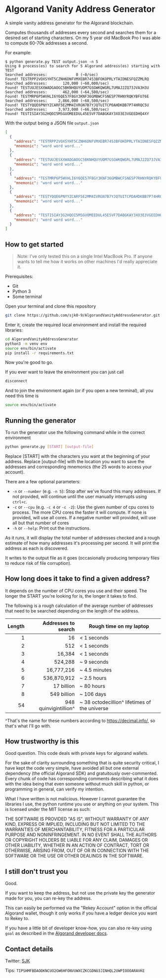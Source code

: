 # Algorand Vanity Address Generator

A simple vanity address generator for the Algorand blockchain.

Computes thousands of addresses every second and searches them for a desired set of starting characters.
On my 5 year old MacBook Pro I was able to compute 60-70k addresses a second.

For example:

```
$ python generate.py TEST output.json -n 5
Using 8 process(es) to search for 5 Algorand address(es) starting with TEST
Searched addresses:             0 (~0/sec)
Found! TESTRPP2VOXSYHT5CZNH6DNFVMXEBR7453BFOKOPRLYTAIDNESFQZZMLRQ
Searched addresses:       120,000 (~60,000/sec)
Found! TESTUUJESXXWADGAOGC5BKNHQUYUOM7GSGWKQWGRL7UMAJ2ZQ73JVA3H3U
Searched addresses:       462,000 (~64,500/sec)
Found! TESTMRP6P5WVHLI6Y6QE57FBGY3KNF36GMBWCFSNE5P7RHNYRQKYBFU76E
Searched addresses:     2,866,000 (~68,500/sec)
Found! TESTYQQE6PNYYZCARF5E2MM4IVRGN7B7YJQTUITCPOAHDKBB7P74HRQC5U
Searched addresses:     3,973,000 (~66,500/sec)
Found! TESTISIAY3G2HQOI5MSGUOMEEDUL45E5VF7DABGKAY3XO3E3VGEEDHQ4XY
```

With the output being a JSON file `output.json`

```json
[
  {
    "address": "TESTRPP2VOXSYHT5CZNH6DNFVMXEBR7453BFOKOPRLYTAIDNESFQZZMLRQ",
    "mnemonic": "word word word..."
  },
  {
    "address": "TESTUUJESXXWADGAOGC5BKNHQUYUOM7GSGWKQWGRL7UMAJ2ZQ73JVA3H3U",
    "mnemonic": "word word word..."
  },
  {
    "address": "TESTMRP6P5WVHLI6Y6QE57FBGY3KNF36GMBWCFSNE5P7RHNYRQKYBFU76E",
    "mnemonic": "word word word..."
  },
  {
    "address": "TESTYQQE6PNYYZCARF5E2MM4IVRGN7B7YJQTUITCPOAHDKBB7P74HRQC5U",
    "mnemonic": "word word word..."
  },
  {
    "address": "TESTISIAY3G2HQOI5MSGUOMEEDUL45E5VF7DABGKAY3XO3E3VGEEDHQ4XY",
    "mnemonic": "word word word..."
  }
]
```

## How to get started

> Note: I've only tested this on a single Intel MacBook Pro.
> If anyone wants to tell me how it works on other machines
> I'd really appreciate it.

Prerequisites:

* Git
* Python 3
* Some terminal

Open your terminal and clone this repository

```bash
git clone https://github.com/sjk0-9/AlgorandVanityAddressGenerator.git
```

Enter it, create the required local environment and install the required libraries:

```bash
cd AlgorandVanityAddressGenerator
python3 -m venv env
source env/bin/activate
pip install -r requirements.txt
```

Now you're good to go.

If you ever want to leave the environment you can just call

```bash
disconnect
```

And to join the environment again (or if you open a new terminal), all you need this time is

```bash
source env/bin/activate
```

## Running the generator

To run the generator use the following command while in the correct environment

```bash
python generate.py [START] [output-file]
```

Replace [START] with the characters you want at the beginning of your address.
Replace [output-file] with the location you want to save the addresses and corresponding mnemonics (the 25 words to access your account).

There are a few optional parameters:

* `-n` or `--number` (e.g. `-n 5`):
  Stop after we've found this many addresses.
  If not provided, will continue until the user manually interrupts using `ctrl+c`.
* `-c` or `--cpu` (e.g. `-c 4` or `-c -2`):
  Use the given number of cpu cores to process.
  The more CPU cores the faster it will compute.
  If none is provided, will use all cores.
  If a negative number will provided, will use all but that number of cores
* `-h` or `--help`:
  Print out the instructions.

As it runs, it will display the total number of addresses checked and a rough estimate of how many addresses it's processing per second.
It will print the address as each is discovered.

It writes to the output file as it goes (occasionally producing temporary files to reduce risk of file corruption).

## How long does it take to find a given address?

It depends on the number of CPU cores you use and their speed.
The longer the START you're looking for is, the longer it takes to find.

The following is a rough calculation of the average number of addresses that need to be searched depending on the length of the address.

| Length | Addresses to search | Rough time on my laptop |
| ------:| -------------------:| ----------------------- |
|   1    |   16                |      < 1 seconds        |
|   2    |   512               |      < 1 seconds        |
|   3    |   16,384            |      < 1 seconds        |
|   4    |   524,288           |      ~ 9 seconds        |
|   5    |   16,777,216        |      ~ 4.5 minutes      |
|   6    |   536,870,912       |      ~ 2.5 hours        |
|   7    |   17 billion        |      ~ 80 hours         |
|   8    |   549 billion       |      ~ 106 days         |
|  54    |   948 quinvigintillion^ | ~ 38 octodecillion^ lifetimes of the universe |

^That's the name for these numbers according to https://decimal.info/, so that's what I'll go with.
## How trustworthy is this

Good question.
This code deals with private keys for algorand wallets.

For the sake of clarity surrounding something that is quite security critical, I have kept the code very simple, have avoided all but one external dependency (the official Algorand SDK) and gratuitously over-commented.
Every chunk of code has corresponding comments describing what it does with the idea being that even someone without much skill in python, or programming in general, can verify my intention.

What I have written is not malicious.
However I cannot guarantee the libraries I use,
the python runtime you use or anything on your system.
This is licensed under the MIT license as such:

THE SOFTWARE IS PROVIDED "AS IS", WITHOUT WARRANTY OF ANY KIND, EXPRESS OR IMPLIED, INCLUDING BUT NOT LIMITED TO THE WARRANTIES OF MERCHANTABILITY, FITNESS FOR A PARTICULAR PURPOSE AND NONINFRINGEMENT. IN NO EVENT SHALL THE AUTHORS OR COPYRIGHT HOLDERS BE LIABLE FOR ANY CLAIM, DAMAGES OR OTHER LIABILITY, WHETHER IN AN ACTION OF CONTRACT, TORT OR OTHERWISE, ARISING FROM, OUT OF OR IN CONNECTION WITH THE SOFTWARE OR THE USE OR OTHER DEALINGS IN THE SOFTWARE.

## I still don't trust you

Good.

If you want to keep the address, but not use the private key the generator made for you, you can re-key the address.

This can easily be performed via the "Rekey Account" option in the official Algorand wallet, though it only works if you have a ledger device you want to Rekey to.

If you have a little bit of developer know-how, you can also re-key using `goal` as described in the [Algorand developer docs](https://developer.algorand.org/docs/get-details/accounts/rekey/).

## Contact details

Twitter: [SJK](https://twitter.com/sjk0_9)

Tips: `TIPSHMFBDAOOKNCUO2GW6HFONVUWXCZKCGDNU3JINHQL2UWPIOOOARAVKE`

